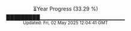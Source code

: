 <p align="center">
⏳Year Progress (33.29 %)<br>
█████████▁▁▁▁▁▁▁▁▁▁▁▁▁▁▁▁▁▁▁▁▁ <br>
<sub>Updated: Fri, 02 May 2025 12:04:41 GMT</sub>
</p>

